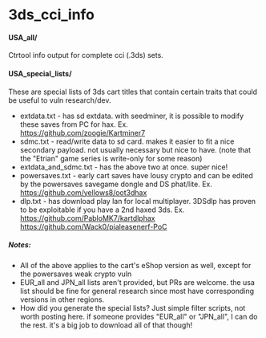 # 3ds_cci_info
#### USA_all/
Ctrtool info output for complete cci (.3ds) sets.
#### USA_special_lists/ 
These are special lists of 3ds cart titles that contain certain traits that could be useful to vuln research/dev.
* extdata.txt - has sd extdata. with seedminer, it is possible to modify these saves from PC for hax. Ex.  
https://github.com/zoogie/Kartminer7
* sdmc.txt - read/write data to sd card. makes it easier to fit a nice secondary payload. not usually necessary but nice to have. (note that the "Etrian" game series is write-only for some reason)
* extdata_and_sdmc.txt - has the above two at once. super nice!
* powersaves.txt - early cart saves have lousy crypto and can be edited by the powersaves savegame dongle and DS phat/lite. Ex.
	https://github.com/yellows8/oot3dhax
* dlp.txt - has download play lan for local multiplayer. 3DSdlp has proven to be exploitable if you have a 2nd haxed 3ds. Ex.
	https://github.com/PabloMK7/kartdlphax
	https://github.com/Wack0/pialeasenerf-PoC
##### Notes:
* All of the above applies to the cart's eShop version as well, except for the powersaves weak crypto vuln
* EUR_all and JPN_all lists aren't provided, but PRs are welcome. the usa list should be fine for general research since most have corresponding versions in other regions.
* How did you generate the special lists? Just simple filter scripts, not worth posting here. if someone provides "EUR_all" or "JPN_all", I can do the rest. it's a big job to download all of that though!